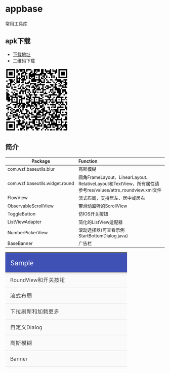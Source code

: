 # appbase
常用工具库

## apk下载
* [下载地址](https://raw.githubusercontent.com/GoOnToDeth/appbase/master/sample/appbase_demo.apk) 
* 二维码下载

![](https://github.com/GoOnToDeth/appbase/blob/master/images/qrcode.png)

## 简介
Package | Function 
------- | :----------------
com.wzf.baseutils.blur  | 高斯模糊
com.wzf.baseutils.widget.round  | 圆角FrameLayout、LinearLayout、RelativeLayout和TextView，所有属性请参考res/values/attrs_roundview.xml文件
FlowView   | 流式布局，支持居左、居中或居右
ObservableScrollView   | 带滑动监听的ScrollView
ToggleButton   | 仿IOS开关按钮
ListViewAdapter   | 简化的ListView适配器
NumberPickerView   | 滚动选择器(可查看示例StartBottomDialog.java)
BaseBanner   | 广告栏

<img src="https://github.com/GoOnToDeth/appbase/blob/master/images/home.png" />
